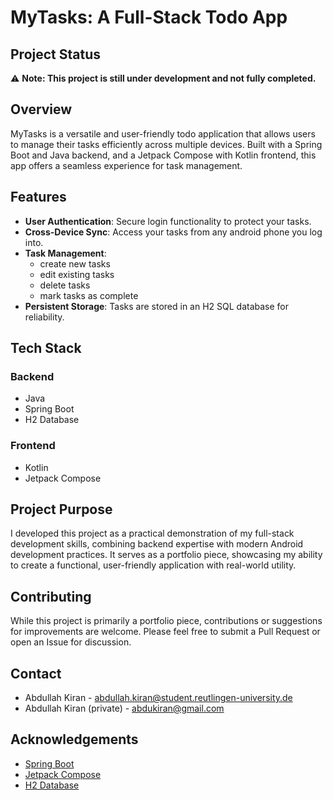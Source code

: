 # MyTasks: A Full-Stack Todo App

## Project Status
⚠️ **Note: This project is still under development and not fully completed.**

## Overview

MyTasks is a versatile and user-friendly todo application that allows users to manage their tasks efficiently across multiple devices. Built with a Spring Boot and Java backend, and a Jetpack Compose with Kotlin frontend, this app offers a seamless experience for task management.


## Features

- **User Authentication**: Secure login functionality to protect your tasks.
- **Cross-Device Sync**: Access your tasks from any android phone you log into.
- **Task Management**:
    - create new tasks
    - edit existing tasks
    - delete tasks
    - mark tasks as complete
- **Persistent Storage**: Tasks are stored in an H2 SQL database for reliability.

## Tech Stack

### Backend
- Java
- Spring Boot
- H2 Database

### Frontend
- Kotlin
- Jetpack Compose

## Project Purpose

I developed this project as a practical demonstration of my full-stack development skills, combining backend expertise with modern Android development practices. It serves as a portfolio piece, showcasing my ability to create a functional, user-friendly application with real-world utility.

## Contributing

While this project is primarily a portfolio piece,  contributions or suggestions for improvements are welcome. Please feel free to submit a Pull Request or open an Issue for discussion.

## Contact

- Abdullah Kiran - [abdullah.kiran@student.reutlingen-university.de](mailto:abdullah.kiran@student.reutlingen-university.de)
- Abdullah Kiran (private) - [abdukiran@gmail.com](mailto:abdukiran@gmail.com)

## Acknowledgements

- [Spring Boot](https://spring.io/projects/spring-boot)
- [Jetpack Compose](https://developer.android.com/jetpack/compose)
- [H2 Database](https://www.h2database.com/)
